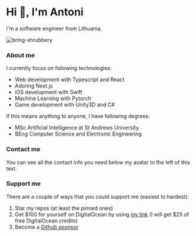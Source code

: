 # Hi 👋, I'm Antoni

I'm a software engineer from Lithuania.

<p align="left"> <img src="https://komarev.com/ghpvc/?username=bring-shrubbery&label=Profile%20views&color=0e75b6&style=flat" alt="bring-shrubbery" /> </p>

### About me

I currently focus on following technologies:

- Web development with Typescript and React
- Adoring Next.js
- iOS development with Swift
- Machine Learning with Pytorch
- Game development with Unity3D and C#

If this means anything to anyone, I have following degrees:

- MSc Artificial Intelligence at St Andrews University
- BEng Computer Science and Electronic Engineering

### Contact me

You can see all the contact info you need below my avatar to the left of this text.

### Support me

There are a couple of ways that you could support me (easiest to hardest):

1. Star my repos (at least the pinned ones)
2. Get $100 for yourself on DigitalOcean by using [my link](https://m.do.co/c/8a7c7ededdf2) (I will get $25 of free DigitalOcean credits)
3. Become a [Github sponsor](https://github.com/sponsors/bring-shrubbery)
